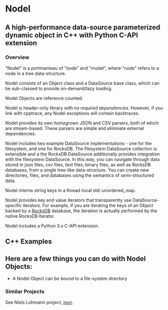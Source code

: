 # Nodel
## A high-performance data-source parameterized dynamic object in C++ with Python C-API extension
### Overview
"Nodel" is a portmanteau of "node" and "model", where "node" refers to a node in a tree data-structure.

Nodel consists of an Object class and a DataSource base class, which can be sub-classed to provide 
on-demand/lazy loading.

Nodel Objects are reference counted.

Nodel is header-only library with *no required dependencies*. However, if you link with cpptrace,
any Nodel exceptions will contain backtraces.

Nodel provides its own *homegrown* JSON and CSV parsers, both of which are stream-based.  These
parsers are simple and eliminate external dependencies.

Nodel includes two example DataSource implementations - one for the filesystem, and one for RocksDB.
The filesystem DataSource collection is extensible and a the RocksDB DataSource additionally provides
integration with the filesystem DataSource.  In this way, you can navigate through data stored in
json files, csv files, text files, binary files, as well as RocksDB databases, from a single tree-like
data-structure.  You can create new directories, files, and databases using the semantics of
semi-structured data.

Nodel interns string keys in a thread-local std::unordered_map.

Nodel provides key and value iterators that transparently use DataSource-specific iterators.  For
example, if you are iterating the keys of an Object backed by a [RocksDB](https://rocksdb.org/) database,
the iteration is actually performed by the native RocksDB Iterator.

Nodel includes a Python 3.x C-API extension.

## C++ Examples
### 

Here are a few things you can do with Nodel Objects:
- 
- A Nodel Object can be *bound* to a file-system directory


### Similar Projects
See Niels Lohmann project, [json](https://github.com/nlohmann/json).
